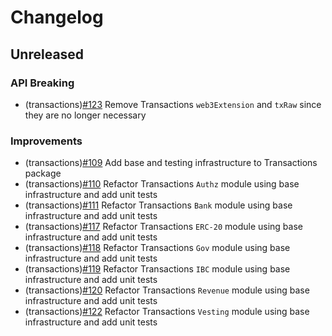 <!--
Guiding Principles:

Changelogs are for humans, not machines.
There should be an entry for every single version.
The same types of changes should be grouped.
Versions and sections should be linkable.
The latest version comes first.
The release date of each version is displayed.
Mention whether you follow Semantic Versioning.

Usage:

Change log entries are to be added to the Unreleased section under the
appropriate stanza (see below). Each entry should ideally include a tag and
the Github issue reference in the following format:

* (<tag>) \#<issue-number> message

The issue numbers will later be link-ified during the release process so you do
not have to worry about including a link manually, but you can if you wish.

Types of changes (Stanzas):

"Features" for new features.
"Improvements" for changes in existing functionality.
"Deprecated" for soon-to-be removed features.
"Bug Fixes" for any bug fixes.
"Client Breaking" for breaking CLI commands and REST routes used by end-users.
"API Breaking" for breaking exported APIs used by developers building on SDK.

Ref: https://keepachangelog.com/en/1.0.0/
-->

# Changelog

## Unreleased

### API Breaking

- (transactions)[#123](https://github.com/evmos/evmosjs/pull/123) Remove Transactions `web3Extension` and `txRaw` since they are no longer necessary

### Improvements

- (transactions)[#109](https://github.com/evmos/evmosjs/pull/109) Add base and testing infrastructure to Transactions package
- (transactions)[#110](https://github.com/evmos/evmosjs/pull/110) Refactor Transactions `Authz` module using base infrastructure and add unit tests
- (transactions)[#111](https://github.com/evmos/evmosjs/pull/111) Refactor Transactions `Bank` module using base infrastructure and add unit tests
- (transactions)[#117](https://github.com/evmos/evmosjs/pull/117) Refactor Transactions `ERC-20` module using base infrastructure and add unit tests
- (transactions)[#118](https://github.com/evmos/evmosjs/pull/118) Refactor Transactions `Gov` module using base infrastructure and add unit tests
- (transactions)[#119](https://github.com/evmos/evmosjs/pull/119) Refactor Transactions `IBC` module using base infrastructure and add unit tests
- (transactions)[#120](https://github.com/evmos/evmosjs/pull/120) Refactor Transactions `Revenue` module using base infrastructure and add unit tests
- (transactions)[#122](https://github.com/evmos/evmosjs/pull/122) Refactor Transactions `Vesting` module using base infrastructure and add unit tests
